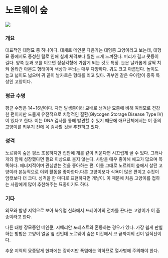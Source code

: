 # 노르웨이 숲

![](https://w.namu.la/s/8850935300bf98bbb9e7d5d298db234e081a80437cc2c0aa410be2082bb7a66224d20de215f3d2437c1cdecf90ca9ebc68776d22b3a809839bb64119121034accaf9011a849be6ba3cdd7d650f202f8d775196fd4abbbea0f2e874444b3e1471)

### 개요

대표적인 대형묘 중 하나이다. 대체로 메인쿤 다음가는 대형종 고양이라고 보는데, 대형묘 중에서도 풍성한 털로 인해 실제 체격보다 훨씬 크게 느껴진다. 머리가 길고 콧등이 길다. 양쪽 눈과 코를 이으면 정삼각형에 가깝게 되는 것도 특징. 눈은 날카롭게 살짝 치켜 올라간 아몬드 형태이며 색상과 무늬는 매우 다양하다. 귀도 크고 아름답다. 높이도 높고 넓이도 넓으며 귀 끝이 날카로운 형태를 띄고 있다. 귀부인 같은 우아함이 종족 특성인 고양이다.


### 평균 수명

평균 수명은 14~16년이다. 자연 발생종이라 교배로 생겨난 묘종에 비해 여러모로 건강한 편이지만 드물게 유전적으로 치명적인 질환(Glycogen Storage Disease Type IV)이 있다고 한다. 이는 DNA 검사를 통해 발견할 수 있기 때문에 애묘단체에서는 이 종의 고양이를 키우기 전에 꼭 검사할 것을 추천하고 있다.

### 성격

노르웨이 숲은 평소 조용하지만 집안에 개를 같이 키운다면 시끄럽게 굴 수 있다. 그러나 개와 함께 성장했다면 필요 이상으로 울지 않는다. 사람을 매우 좋아해 애교가 많으며 똑똑하다. 에너지적이며 관심받는 것을 좋아하는 편. 이름 그대로 노르웨이 숲에서 살던 고양이라 본능적으로 야외 활동을 좋아한다.다른 고양이보다 식욕이 많은 편이고 수컷이 암컷보다 더 크다. 성격을 한 마디로 표현하자면 개냥이. 이 때문에 처음 고양이를 접하는 사람에게 많이 추천해주는 묘종이기도 하다.

### 기타

외모와 발생 지역으로 보아 북유럽 신화에서 프레이야의 전차를 끈다는 고양이가 이 품종이라고 한다.

다른 대형 장모종인 메인쿤, 시베리안 포레스트와 혼동하는 경우가 있다. 가장 쉽게 판별하는 방법은 고양이 얼굴 옆 선인데 노르웨이 숲은 미간에서 코 끝까지의 선이 일직선이다.

추운 지역의 묘종답게 한파에는 강하지만 폭염에는 약하므로 열사병에 주의해야 한다.
